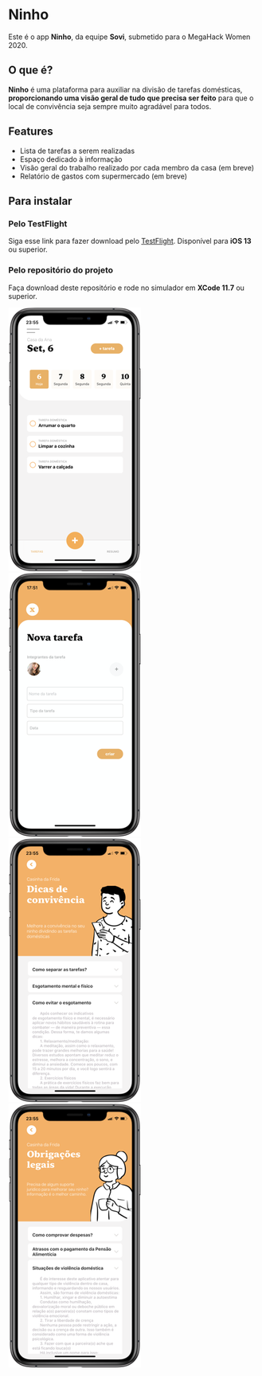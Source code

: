 # Ninho

Este é o app **Ninho**, da equipe **Sovi**, submetido para o MegaHack Women 2020.

## O que é?

**Ninho** é uma plataforma para auxiliar na divisão de tarefas domésticas, **proporcionando uma visão geral de tudo que precisa ser feito** para que o local de convivência seja sempre muito agradável para todos.

## Features

- Lista de tarefas a serem realizadas
- Espaço dedicado à informação
- Visão geral do trabalho realizado por cada membro da casa (em breve)
- Relatório de gastos com supermercado (em breve)

## Para instalar

### Pelo TestFlight
Siga esse link para fazer download pelo [TestFlight](https://testflight.apple.com/join/7B2osFZg). Disponível para **iOS 13** ou superior.

### Pelo repositório do projeto
Faça download deste repositório e rode no simulador em **XCode 11.7** ou superior.


![](tela1.png) ![](tela2.png) ![](tela3.png) ![](tela4.png)

